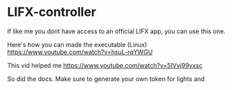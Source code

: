 # LIFX-controller
If like me you dont have access to an official LIFX app, you can use this one. 

Here's how you can made the executable (Linux)
https://www.youtube.com/watch?v=hsuL-rqYWGU

This vid helped me
https://www.youtube.com/watch?v=5IVvj99yxsc

So did the docs. Make sure to generate your own token for lights and 
